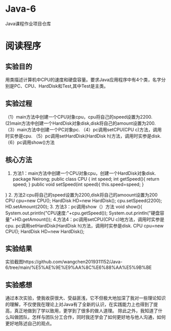 # Java-6
Java课程作业项目仓库

# 阅读程序

## 实验目的
用类描述计算机中CPU的速度和硬盘容量。要求Java应用程序中有4个类，名字分别是PC、CPU、HardDisk和Test,其中Test是主类。


## 实验过程
（1）main方法中创建一个CPU对象cpu，cpu将自己的speed设置为2200.
 (2)main方法中创建一个HardDisk对象disk,disk将自己的amount设置为200.
（3）main方法中创建一个PC对象pc.
（4）pc调用setCPU(CPU c)方法，调用时实参是cpu.
（5）pc调用setHardDisk(HardDisk h)方法，调用时实参是disk.
（6）pc调用show()方法



## 核心方法
1. 方法1：main方法中创建一个CPU对象cpu，创建一个HardDisk对象disk.
package Neirong;
public class CPU {
	int speed;
	int getSpeed(){
		return speed;
	}
	public void setSpeed(int speed){
		this.speed=speed;
	}
	
}
2. 方法2:cpu将自己的speed设置为2200,disk将自己的amoount设置为200
CPU cpu=new CPU();
		HardDisk HD=new HardDisk();
		cpu.setSpeed(2200);
    HD.setAmount(200);
3. 方法3：pc调用show（）方法
void show(){
	 System.out.println("CPU速度:"+cpu.getSpeed());
	 System.out.println("硬盘容量"+HD.getAmount());
4.方法4：pc调用setCPU(CPU c)地方法，调用时实参是cpu.
        pc调用setHardDisk(HardDisk h)方法，调用时实参是disk.
CPU cpu=new CPU();
		HardDisk HD=new HardDisk();


## 实验结果
实验截图https://github.com/wangchen2019311152/Java-6/tree/main/%E5%AE%9E%E9%AA%8C%E6%88%AA%E5%9B%BE



## 实验感想
通过本次实验，使我收获很大、受益匪浅，它不但极大地加深了我对一些理论知识的理解，不仅使我在理论上对Java有了全新的认识，在实践能力上也得到了提高，真正地做到了学以致用，更学到了很多的做人道理。
除此之外，我知道了什么叫做团队，怎样与团队分工合作，同时我还学会了如何更好地与他人沟通，如何更好地陈述自己的观点。
